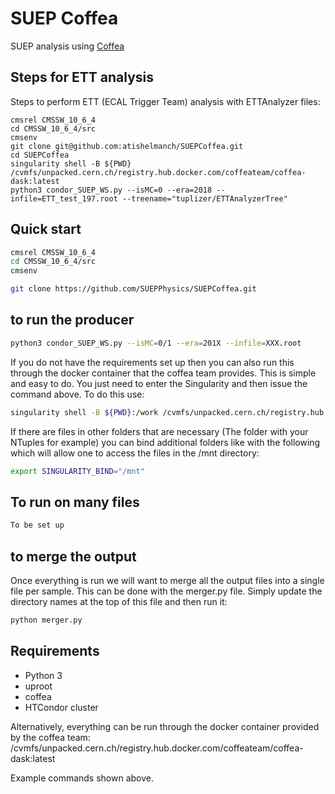 # SUEP Coffea
SUEP analysis using [Coffea](https://coffeateam.github.io/coffea/)

## Steps for ETT analysis

Steps to perform ETT (ECAL Trigger Team) analysis with ETTAnalyzer files:

    cmsrel CMSSW_10_6_4
    cd CMSSW_10_6_4/src
    cmsenv
    git clone git@github.com:atishelmanch/SUEPCoffea.git
    cd SUEPCoffea
    singularity shell -B ${PWD} /cvmfs/unpacked.cern.ch/registry.hub.docker.com/coffeateam/coffea-dask:latest
    python3 condor_SUEP_WS.py --isMC=0 --era=2018 --infile=ETT_test_197.root --treename="tuplizer/ETTAnalyzerTree"
  
  

## Quick start
```bash
cmsrel CMSSW_10_6_4
cd CMSSW_10_6_4/src
cmsenv

git clone https://github.com/SUEPPhysics/SUEPCoffea.git
```

## to run the producer

```bash
python3 condor_SUEP_WS.py --isMC=0/1 --era=201X --infile=XXX.root
```

If you do not have the requirements set up then you can also run this through the docker container that the coffea team provides. This is simple and easy to do. You just need to enter the Singularity and then issue the command above. To do this use:

```bash
singularity shell -B ${PWD}:/work /cvmfs/unpacked.cern.ch/registry.hub.docker.com/coffeateam/coffea-dask:latest
```

If there are files in other folders that are necessary (The folder with your NTuples for example) you can bind additional folders like with the following which will allow one to access the files in the /mnt directory:

```bash
export SINGULARITY_BIND="/mnt"
```

## To run on many files
```bash
To be set up
```
## to merge the output

Once everything is run we will want to merge all the output files into a single file per sample. This can be done with the merger.py file. Simply update the directory names at the top of this file and then run it:

```bash
python merger.py
```

## Requirements

- Python 3
- uproot
- coffea
- HTCondor cluster

Alternatively, everything can be run through the docker container provided by the coffea team:
/cvmfs/unpacked.cern.ch/registry.hub.docker.com/coffeateam/coffea-dask:latest

Example commands shown above.

